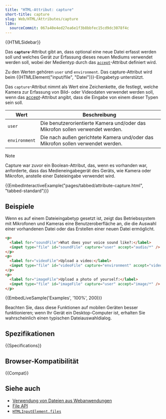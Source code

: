 ```yaml
---
title: "HTML-Attribut: capture"
short-title: capture
slug: Web/HTML/Attributes/capture
l10n:
  sourceCommit: 067a40e4ed27ea6e1f3b8bbfec15cd9dc3078f4c
---
```


{{HTMLSidebar}}

Das **`capture`**-Attribut gibt an, dass optional eine neue Datei erfasst werden soll und welches Gerät zur Erfassung dieses neuen Mediums verwendet werden soll, wobei der Medientyp durch das [`accept`](/de/docs/Web/HTML/Attributes/accept)-Attribut definiert wird.

Zu den Werten gehören `user` und `environment`. Das capture-Attribut wird beim {{HTMLElement("input/file", "Datei")}}-Eingabetyp unterstützt.

Das `capture`-Attribut nimmt als Wert eine Zeichenkette, die festlegt, welche Kamera zur Erfassung von Bild- oder Videodaten verwendet werden soll, wenn das [accept](/de/docs/Web/HTML/Attributes/accept)-Attribut angibt, dass die Eingabe von einem dieser Typen sein soll.

| Wert          | Beschreibung                                                                    |
| ------------- | ------------------------------------------------------------------------------- |
| `user`        | Die benutzerorientierte Kamera und/oder das Mikrofon sollen verwendet werden.   |
| `environment` | Die nach außen gerichtete Kamera und/oder das Mikrofon sollen verwendet werden. |

> [!NOTE]
> Capture war zuvor ein Boolean-Attribut, das, wenn es vorhanden war, anforderte, dass das Medieneingabegerät des Geräts, wie Kamera oder Mikrofon, anstelle einer Dateieingabe verwendet wird.

{{EmbedInteractiveExample("pages/tabbed/attribute-capture.html", "tabbed-standard")}}

## Beispiele

Wenn es auf einem Dateieingabetyp gesetzt ist, zeigt das Betriebssystem mit Mikrofonen und Kameras eine Benutzeroberfläche an, die die Auswahl einer vorhandenen Datei oder das Erstellen einer neuen Datei ermöglicht.

```html
<p>
  <label for="soundFile">What does your voice sound like?:</label>
  <input type="file" id="soundFile" capture="user" accept="audio/*" />
</p>
<p>
  <label for="videoFile">Upload a video:</label>
  <input type="file" id="videoFile" capture="environment" accept="video/*" />
</p>
<p>
  <label for="imageFile">Upload a photo of yourself:</label>
  <input type="file" id="imageFile" capture="user" accept="image/*" />
</p>
```

{{EmbedLiveSample('Examples', '100%', 200)}}

Beachten Sie, dass diese Funktionen auf mobilen Geräten besser funktionieren; wenn Ihr Gerät ein Desktop-Computer ist, erhalten Sie wahrscheinlich einen typischen Dateiauswahldialog.

## Spezifikationen

{{Specifications}}

## Browser-Kompatibilität

{{Compat}}

## Siehe auch

- [Verwendung von Dateien aus Webanwendungen](/de/docs/Web/API/File_API/Using_files_from_web_applications)
- [File API](/de/docs/Web/API/File)
- [`HTMLInputElement.files`](/de/docs/Web/API/HTMLInputElement/files)
